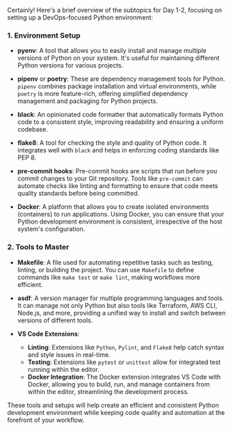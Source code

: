 Certainly! Here's a brief overview of the subtopics for Day 1-2, focusing on setting up a DevOps-focused Python environment:

### **1. Environment Setup**

- **pyenv**: A tool that allows you to easily install and manage multiple versions of Python on your system. It's useful for maintaining different Python versions for various projects.
  
- **pipenv** or **poetry**: These are dependency management tools for Python. `pipenv` combines package installation and virtual environments, while `poetry` is more feature-rich, offering simplified dependency management and packaging for Python projects.
  
- **black**: An opinionated code formatter that automatically formats Python code to a consistent style, improving readability and ensuring a uniform codebase.
  
- **flake8**: A tool for checking the style and quality of Python code. It integrates well with `black` and helps in enforcing coding standards like PEP 8.
  
- **pre-commit hooks**: Pre-commit hooks are scripts that run before you commit changes to your Git repository. Tools like `pre-commit` can automate checks like linting and formatting to ensure that code meets quality standards before being committed.

- **Docker**: A platform that allows you to create isolated environments (containers) to run applications. Using Docker, you can ensure that your Python development environment is consistent, irrespective of the host system's configuration.

### **2. Tools to Master**

- **Makefile**: A file used for automating repetitive tasks such as testing, linting, or building the project. You can use `Makefile` to define commands like `make test` or `make lint`, making workflows more efficient.

- **asdf**: A version manager for multiple programming languages and tools. It can manage not only Python but also tools like Terraform, AWS CLI, Node.js, and more, providing a unified way to install and switch between versions of different tools.

- **VS Code Extensions**:
  - **Linting**: Extensions like `Python`, `Pylint`, and `Flake8` help catch syntax and style issues in real-time.
  - **Testing**: Extensions like `pytest` or `unittest` allow for integrated test running within the editor.
  - **Docker Integration**: The Docker extension integrates VS Code with Docker, allowing you to build, run, and manage containers from within the editor, streamlining the development process.

These tools and setups will help create an efficient and consistent Python development environment while keeping code quality and automation at the forefront of your workflow.